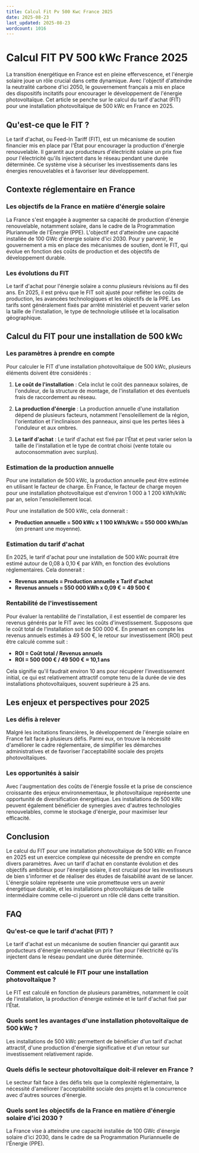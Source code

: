 ```yaml
---
title: Calcul Fit Pv 500 Kwc France 2025
date: 2025-08-23
last_updated: 2025-08-23
wordcount: 1016
---
```


# Calcul FIT PV 500 kWc France 2025

La transition énergétique en France est en pleine effervescence, et l'énergie solaire joue un rôle crucial dans cette dynamique. Avec l'objectif d'atteindre la neutralité carbone d'ici 2050, le gouvernement français a mis en place des dispositifs incitatifs pour encourager le développement de l'énergie photovoltaïque. Cet article se penche sur le calcul du tarif d'achat (FIT) pour une installation photovoltaïque de 500 kWc en France en 2025.

## Qu'est-ce que le FIT ?

Le tarif d'achat, ou Feed-In Tariff (FIT), est un mécanisme de soutien financier mis en place par l'État pour encourager la production d'énergie renouvelable. Il garantit aux producteurs d'électricité solaire un prix fixe pour l'électricité qu'ils injectent dans le réseau pendant une durée déterminée. Ce système vise à sécuriser les investissements dans les énergies renouvelables et à favoriser leur développement.

## Contexte réglementaire en France

### Les objectifs de la France en matière d'énergie solaire

La France s'est engagée à augmenter sa capacité de production d'énergie renouvelable, notamment solaire, dans le cadre de la Programmation Pluriannuelle de l'Énergie (PPE). L'objectif est d'atteindre une capacité installée de 100 GWc d'énergie solaire d'ici 2030. Pour y parvenir, le gouvernement a mis en place des mécanismes de soutien, dont le FIT, qui évolue en fonction des coûts de production et des objectifs de développement durable.

### Les évolutions du FIT

Le tarif d'achat pour l'énergie solaire a connu plusieurs révisions au fil des ans. En 2025, il est prévu que le FIT soit ajusté pour refléter les coûts de production, les avancées technologiques et les objectifs de la PPE. Les tarifs sont généralement fixés par arrêté ministériel et peuvent varier selon la taille de l'installation, le type de technologie utilisée et la localisation géographique.

## Calcul du FIT pour une installation de 500 kWc

### Les paramètres à prendre en compte

Pour calculer le FIT d'une installation photovoltaïque de 500 kWc, plusieurs éléments doivent être considérés :

1. **Le coût de l'installation** : Cela inclut le coût des panneaux solaires, de l'onduleur, de la structure de montage, de l'installation et des éventuels frais de raccordement au réseau.
   
2. **La production d'énergie** : La production annuelle d'une installation dépend de plusieurs facteurs, notamment l'ensoleillement de la région, l'orientation et l'inclinaison des panneaux, ainsi que les pertes liées à l'onduleur et aux ombres.

3. **Le tarif d'achat** : Le tarif d'achat est fixé par l'État et peut varier selon la taille de l'installation et le type de contrat choisi (vente totale ou autoconsommation avec surplus).

### Estimation de la production annuelle

Pour une installation de 500 kWc, la production annuelle peut être estimée en utilisant le facteur de charge. En France, le facteur de charge moyen pour une installation photovoltaïque est d'environ 1 000 à 1 200 kWh/kWc par an, selon l'ensoleillement local. 

Pour une installation de 500 kWc, cela donnerait :

- **Production annuelle = 500 kWc x 1 100 kWh/kWc = 550 000 kWh/an** (en prenant une moyenne).

### Estimation du tarif d'achat

En 2025, le tarif d'achat pour une installation de 500 kWc pourrait être estimé autour de 0,08 à 0,10 € par kWh, en fonction des évolutions réglementaires. Cela donnerait :

- **Revenus annuels = Production annuelle x Tarif d'achat**  
- **Revenus annuels = 550 000 kWh x 0,09 € = 49 500 €**

### Rentabilité de l'investissement

Pour évaluer la rentabilité de l'installation, il est essentiel de comparer les revenus générés par le FIT avec les coûts d'investissement. Supposons que le coût total de l'installation soit de 500 000 €. En prenant en compte les revenus annuels estimés à 49 500 €, le retour sur investissement (ROI) peut être calculé comme suit :

- **ROI = Coût total / Revenus annuels**  
- **ROI = 500 000 € / 49 500 € ≈ 10,1 ans**

Cela signifie qu'il faudrait environ 10 ans pour récupérer l'investissement initial, ce qui est relativement attractif compte tenu de la durée de vie des installations photovoltaïques, souvent supérieure à 25 ans.

## Les enjeux et perspectives pour 2025

### Les défis à relever

Malgré les incitations financières, le développement de l'énergie solaire en France fait face à plusieurs défis. Parmi eux, on trouve la nécessité d'améliorer le cadre réglementaire, de simplifier les démarches administratives et de favoriser l'acceptabilité sociale des projets photovoltaïques.

### Les opportunités à saisir

Avec l'augmentation des coûts de l'énergie fossile et la prise de conscience croissante des enjeux environnementaux, le photovoltaïque représente une opportunité de diversification énergétique. Les installations de 500 kWc peuvent également bénéficier de synergies avec d'autres technologies renouvelables, comme le stockage d'énergie, pour maximiser leur efficacité.

## Conclusion

Le calcul du FIT pour une installation photovoltaïque de 500 kWc en France en 2025 est un exercice complexe qui nécessite de prendre en compte divers paramètres. Avec un tarif d'achat en constante évolution et des objectifs ambitieux pour l'énergie solaire, il est crucial pour les investisseurs de bien s'informer et de réaliser des études de faisabilité avant de se lancer. L'énergie solaire représente une voie prometteuse vers un avenir énergétique durable, et les installations photovoltaïques de taille intermédiaire comme celle-ci joueront un rôle clé dans cette transition.

## FAQ

### Qu'est-ce que le tarif d'achat (FIT) ?

Le tarif d'achat est un mécanisme de soutien financier qui garantit aux producteurs d'énergie renouvelable un prix fixe pour l'électricité qu'ils injectent dans le réseau pendant une durée déterminée.

### Comment est calculé le FIT pour une installation photovoltaïque ?

Le FIT est calculé en fonction de plusieurs paramètres, notamment le coût de l'installation, la production d'énergie estimée et le tarif d'achat fixé par l'État.

### Quels sont les avantages d'une installation photovoltaïque de 500 kWc ?

Les installations de 500 kWc permettent de bénéficier d'un tarif d'achat attractif, d'une production d'énergie significative et d'un retour sur investissement relativement rapide.

### Quels défis le secteur photovoltaïque doit-il relever en France ?

Le secteur fait face à des défis tels que la complexité réglementaire, la nécessité d'améliorer l'acceptabilité sociale des projets et la concurrence avec d'autres sources d'énergie.

### Quels sont les objectifs de la France en matière d'énergie solaire d'ici 2030 ?

La France vise à atteindre une capacité installée de 100 GWc d'énergie solaire d'ici 2030, dans le cadre de sa Programmation Pluriannuelle de l'Énergie (PPE).